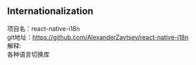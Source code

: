## Internationalization

项目名：react-native-i18n<br>
git地址：https://github.com/AlexanderZaytsev/react-native-i18n<br>
解释:<br>
各种语言切换库
<br>
